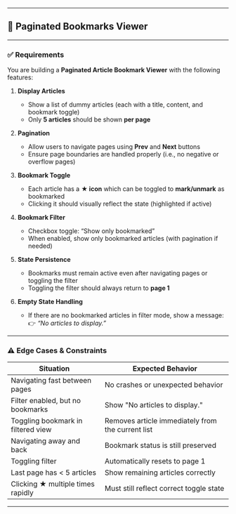 
---

## 🔖 Paginated Bookmarks Viewer

---

### ✅ **Requirements**

You are building a **Paginated Article Bookmark Viewer** with the following features:

1. **Display Articles**

   * Show a list of dummy articles (each with a title, content, and bookmark toggle)
   * Only **5 articles** should be shown **per page**

2. **Pagination**

   * Allow users to navigate pages using **Prev** and **Next** buttons
   * Ensure page boundaries are handled properly (i.e., no negative or overflow pages)

3. **Bookmark Toggle**

   * Each article has a **★ icon** which can be toggled to **mark/unmark** as bookmarked
   * Clicking it should visually reflect the state (highlighted if active)

4. **Bookmark Filter**

   * Checkbox toggle: “Show only bookmarked”
   * When enabled, show only bookmarked articles (with pagination if needed)

5. **State Persistence**

   * Bookmarks must remain active even after navigating pages or toggling the filter
   * Toggling the filter should always return to **page 1**

6. **Empty State Handling**

   * If there are no bookmarked articles in filter mode, show a message:
     👉 *“No articles to display.”*

---

### ⚠️ **Edge Cases & Constraints**

| Situation                          | Expected Behavior                                 |
| ---------------------------------- | ------------------------------------------------- |
| Navigating fast between pages      | No crashes or unexpected behavior                 |
| Filter enabled, but no bookmarks   | Show "No articles to display."                    |
| Toggling bookmark in filtered view | Removes article immediately from the current list |
| Navigating away and back           | Bookmark status is still preserved                |
| Toggling filter                    | Automatically resets to page 1                    |
| Last page has < 5 articles         | Show remaining articles correctly                 |
| Clicking ★ multiple times rapidly  | Must still reflect correct toggle state           |

---



